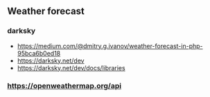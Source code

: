 ## Weather forecast

### darksky

- https://medium.com/@dmitry.g.ivanov/weather-forecast-in-php-95bca6b0ed18
- https://darksky.net/dev
- https://darksky.net/dev/docs/libraries

### https://openweathermap.org/api

### 